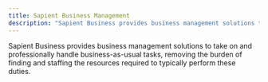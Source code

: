 ```yaml
---
title: Sapient Business Management
description: "Sapient Business provides business management solutions to take on and professionally handle business-as-usual tasks, removing the burden of finding and staffing the resources required to typically perform these duties."
---
```


Sapient Business provides business management solutions to take on and professionally handle business-as-usual tasks, removing the burden of finding and staffing the resources required to typically perform these duties.
